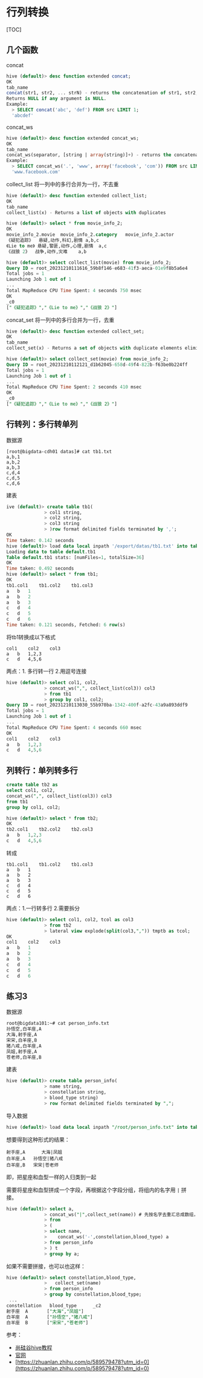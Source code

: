 # 行列转换

[TOC]

## 几个函数

concat
```sql
hive (default)> desc function extended concat;
OK
tab_name
concat(str1, str2, ... strN) - returns the concatenation of str1, str2, ... strN or concat(bin1, bin2, ... binN) - returns the concatenation of bytes in binary data  bin1, bin2, ... binN
Returns NULL if any argument is NULL.
Example:
  > SELECT concat('abc', 'def') FROM src LIMIT 1;
  'abcdef'
```

concat_ws
```sql
hive (default)> desc function extended concat_ws;
OK
tab_name
concat_ws(separator, [string | array(string)]+) - returns the concatenation of the strings separated by the separator.
Example:
  > SELECT concat_ws('.', 'www', array('facebook', 'com')) FROM src LIMIT 1;
  'www.facebook.com'
```

collect_list  将一列中的多行合并为一行，不去重
```sql
hive (default)> desc function extended collect_list;
OK
tab_name
collect_list(x) - Returns a list of objects with duplicates

hive (default)> select * from movie_info_2;
OK
movie_info_2.movie	movie_info_2.category	movie_info_2.actor
《疑犯追踪》	悬疑,动作,科幻,剧情	a,b,c
《Lie to me》	悬疑,警匪,动作,心理,剧情	a,c
《战狼 2》	战争,动作,灾难	a,b

hive (default)> select collect_list(movie) from movie_info_2;
Query ID = root_20231210111616_59b8f146-e683-41f3-aeca-01e9f8b5a6e4
Total jobs = 1
Launching Job 1 out of 1
...
Total MapReduce CPU Time Spent: 4 seconds 750 msec
OK
_c0
["《疑犯追踪》","《Lie to me》","《战狼 2》"]

```

concat_set  将一列中的多行合并为一行，去重
```sql
hive (default)> desc function extended collect_set;
OK
tab_name
collect_set(x) - Returns a set of objects with duplicate elements eliminated

hive (default)> select collect_set(movie) from movie_info_2;
Query ID = root_20231210112121_d1b62045-658d-49f4-822b-f63be0b224ff
Total jobs = 1
Launching Job 1 out of 1
...
Total MapReduce CPU Time Spent: 2 seconds 410 msec
OK
_c0
["《疑犯追踪》","《Lie to me》","《战狼 2》"]
```

## 行转列：多行转单列

数据源
```
[root@bigdata-cdh01 datas]# cat tb1.txt
a,b,1
a,b,2
a,b,3
c,d,4
c,d,5
c,d,6
```
建表
```sql
ive (default)> create table tb1(
              > col1 string,
              > col2 string,
              > col3 string
              > )row format delimited fields terminated by ',';
OK
Time taken: 0.142 seconds
hive (default)> load data local inpath '/export/datas/tb1.txt' into table tb1;
Loading data to table default.tb1
Table default.tb1 stats: [numFiles=1, totalSize=36]
OK
Time taken: 0.492 seconds
hive (default)> select * from tb1;
OK
tb1.col1	tb1.col2	tb1.col3
a	b	1
a	b	2
a	b	3
c	d	4
c	d	5
c	d	6
Time taken: 0.121 seconds, Fetched: 6 row(s)
```

将tb1转换成以下格式
```
col1	col2	col3
a	b	1,2,3
c	d	4,5,6
```

两点：1. 多行转一行  2.用逗号连接
```sql
hive (default)> select col1, col2,
              > concat_ws(",", collect_list(col3)) col3
              > from tb1
              > group by col1, col2;
Query ID = root_20231210113030_55b970ba-1342-400f-a2fc-43a9a893ddf9
Total jobs = 1
Launching Job 1 out of 1
...
Total MapReduce CPU Time Spent: 4 seconds 660 msec
OK
col1	col2	col3
a	b	1,2,3
c	d	4,5,6
```

## 列转行：单列转多行

```sql
create table tb2 as 
select col1, col2,
concat_ws(",", collect_list(col3)) col3
from tb1
group by col1, col2;

hive (default)> select * from tb2;
OK
tb2.col1	tb2.col2	tb2.col3
a	b	1,2,3
c	d	4,5,6
```

转成
```
tb1.col1	tb1.col2	tb1.col3
a	b	1
a	b	2
a	b	3
c	d	4
c	d	5
c	d	6
```

两点：1.一行转多行  2.需要拆分
```sql
hive (default)> select col1, col2, tcol as col3
              > from tb2
              > lateral view explode(split(col3,",")) tmptb as tcol;
OK
col1	col2	col3
a	b	1
a	b	2
a	b	3
c	d	4
c	d	5
c	d	6
```


## 练习3

数据源

```sh
root@bigdata101:~# cat person_info.txt
孙悟空,白羊座,A
大海,射手座,A
宋宋,白羊座,B
猪八戒,白羊座,A
凤姐,射手座,A
苍老师,白羊座,B
```

建表

```sql
hive (default)> create table person_info(
              > name string,
              > constellation string,
              > blood_type string)
              > row format delimited fields terminated by ",";
```

导入数据

```sql
hive (default)> load data local inpath "/root/person_info.txt" into table person_info;
```

想要得到这种形式的结果：

```
射手座,A	   大海|凤姐
白羊座,A   孙悟空|猪八戒
白羊座,B   宋宋|苍老师
```

即，把星座和血型一样的人归类到一起

需要将星座和血型拼成一个字段，再根据这个字段分组，将组内的名字用 `|` 拼接。


```sql
hive (default)> select a,
              > concat_ws("|",collect_set(name)) # 先按名字去重汇总成数组，再拼接
              > from
              > (
              > select name,
              >    concat_ws('-',constellation,blood_type) a
              > from person_info
              > ) t
              > group by a;
```

如果不需要拼接，也可以也这样：

```sql
hive (default)> select constellation,blood_type, 
              >   collect_set(name)
              > from person_info
              > group by constellation,blood_type;
 ...
constellation   blood_type      _c2
射手座  A       ["大海","凤姐"]
白羊座  A       ["孙悟空","猪八戒"]
白羊座  B       ["宋宋","苍老师"]             
```

参考：

- [尚硅谷hive教程](https://www.bilibili.com/video/BV1EZ4y1G7iL)
- [官网](https://cwiki.apache.org/confluence/display/Hive/LanguageManual+UDF)
- [https://zhuanlan.zhihu.com/p/589579478?utm_id=0](https://zhuanlan.zhihu.com/p/589579478?utm_id=0)
